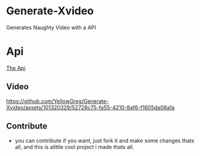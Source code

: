 # Generate-Xvideo
Generates Naughty Video with a API

# Api

[The Api](https://github.com/sinkaroid/lustpress)

## Video 



https://github.com/YellowGreg/Generate-Xvideo/assets/101320329/52728c75-fa55-4210-8af6-f1605da08a1a


## Contribute
- you can contribute if you want, just fork it and make some changes thats all, and this is alittle cool project i made thats all.
